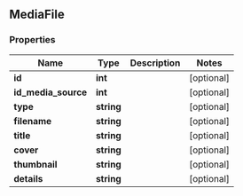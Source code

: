 ## MediaFile

### Properties
Name | Type | Description | Notes
------------ | ------------- | ------------- | -------------
**id** | **int** |  | [optional] 
**id_media_source** | **int** |  | [optional] 
**type** | **string** |  | [optional] 
**filename** | **string** |  | [optional] 
**title** | **string** |  | [optional] 
**cover** | **string** |  | [optional] 
**thumbnail** | **string** |  | [optional] 
**details** | **string** |  | [optional] 


